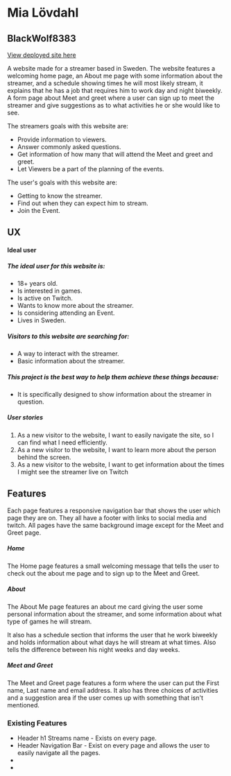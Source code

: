 # Mia Lövdahl
## BlackWolf8383
[View deployed site here](https://viciouswoman.github.io/BlackWolf8383/)

A website made for a streamer based in Sweden.
The website features a welcoming home page, an About me page with some information about the streamer, and a schedule showing times he will most likely stream, it explains that he has a job that requires him to work day and night biweekly.
A form page about Meet and greet where a user can sign up to meet the streamer and give suggestions as to what activities he or she would like to see.

The streamers goals with this website are:
* Provide information to viewers.
* Answer commonly asked questions.
* Get information of how many that will attend the Meet and greet and greet.
* Let Viewers be a part of the planning of the events.

The user's goals with this website are:
* Getting to know the streamer.
* Find out when they can expect him to stream.
* Join the Event.

## UX

#### Ideal user

##### The ideal user for this website is:
* 18+ years old.
* Is interested in games.
* Is active on Twitch.
* Wants to know more about the streamer.
* Is considering attending an Event.
* Lives in Sweden.

##### Visitors to this website are searching for:
* A way to interact with the streamer.
* Basic information about the streamer.

##### This project is the best way to help them achieve these things because:
* It is specifically designed to show information about the streamer in question.

##### User stories
1. As a new visitor to the website, I want to easily navigate the site, so I can find what I need efficiently.
2. As a new visitor to the website, I want to learn more about the person behind the screen.
3. As a new visitor to the website, I want to get information about the times I might see the streamer live on Twitch

## Features

Each page features a responsive navigation bar that shows the user which page they are on.
They all have a footer with links to social media and twitch.
All pages have the same background image except for the Meet and Greet page.

##### Home

The Home page features a small welcoming message that tells the user to check out the about me page and to sign up to the Meet and Greet.

##### About

The About Me page features an about me card giving the user some personal information about the streamer, and some information about what type of games he will stream.

It also has a schedule section that informs the user that he work biweekly and holds information about what days he will stream at what times. Also tells the difference between his night weeks and day weeks.

##### Meet and Greet

The Meet and Greet page features a form where the user can put the First name, Last name and email address. 
It also has three choices of activities and a suggestion area if the user comes up with something that isn't mentioned. 

### Existing Features

- Header h1 Streams name - Exists on every page.
- Header Navigation Bar - Exist on every page and allows the user to easily navigate all the pages. 
- 
- 